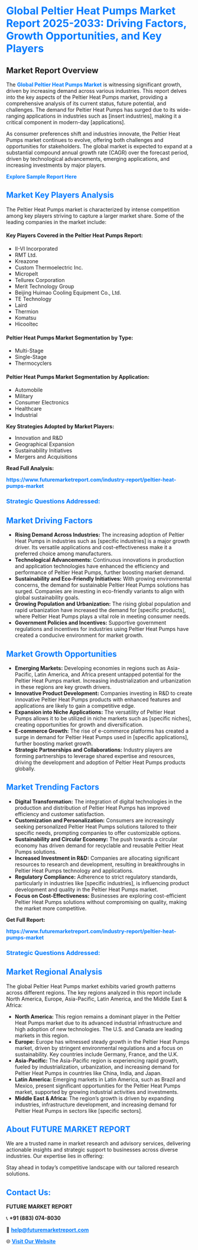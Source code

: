 <h1 style="color: #007BFF;">Global Peltier Heat Pumps Market Report 2025-2033: Driving Factors, Growth Opportunities, and Key Players</h1>

<section id="overview">
<h2>Market Report Overview</h2>
<p>The <a href="https://www.futuremarketreport.com/industry-report/peltier-heat-pumps-market" style="color: #007BFF; text-decoration: none;"><strong>Global Peltier Heat Pumps Market</strong></a> is witnessing significant growth, driven by increasing demand across various industries. This report delves into the key aspects of the Peltier Heat Pumps market, providing a comprehensive analysis of its current status, future potential, and challenges. The demand for Peltier Heat Pumps has surged due to its wide-ranging applications in industries such as [insert industries], making it a critical component in modern-day [applications].</p>
<p>As consumer preferences shift and industries innovate, the Peltier Heat Pumps market continues to evolve, offering both challenges and opportunities for stakeholders. The global market is expected to expand at a substantial compound annual growth rate (CAGR) over the forecast period, driven by technological advancements, emerging applications, and increasing investments by major players.</p>
</section>

<section id="overview">
<p><a href="https://www.futuremarketreport.com/request-sample/reportId=109374" style="color: #007BFF; text-decoration: none;"><strong>Explore Sample Report Here</strong></a></p>
</section>

<section id="key-players">
<h2 style="color: #007BFF;">Market Key Players Analysis</h2>
<p>The Peltier Heat Pumps market is characterized by intense competition among key players striving to capture a larger market share. Some of the leading companies in the market include:</p>
<h4>Key Players Covered in the Peltier Heat Pumps Report:</h4>
<ul><li>II-VI Incorporated</li><li>RMT Ltd.</li><li>Kreazone</li><li>Custom Thermoelectric Inc.</li><li>Micropelt</li><li>Tellurex Corporation</li><li>Merit Technology Group</li><li>Beijing Huimao Cooling Equipment Co., Ltd.</li><li>TE Technology</li><li>Laird</li><li>Thermion</li><li>Komatsu</li><li>Hicooltec</li></ul>
<h4>Peltier Heat Pumps Market Segmentation by Type:</h4>
<ul><li>Multi-Stage</li><li>Single-Stage</li><li>Thermocyclers</li></ul>

<h4>Peltier Heat Pumps Market Segmentation by Application:</h4>
<ul><li>Automobile</li><li>Military</li><li>Consumer Electronics</li><li>Healthcare</li><li>Industrial</li></ul>
<p><strong>Key Strategies Adopted by Market Players:</strong></p>
<ul>
<li>Innovation and R&D</li>
<li>Geographical Expansion</li>
<li>Sustainability Initiatives</li>
<li>Mergers and Acquisitions</li>
</ul>
</section>

<section>
<p><strong>Read Full Analysis: </strong></p><a href="https://www.futuremarketreport.com/industry-report/peltier-heat-pumps-market" style="color: #007BFF; text-decoration: none;"><strong>https://www.futuremarketreport.com/industry-report/peltier-heat-pumps-market</strong></a>
<h3 style="color: #007BFF;">Strategic Questions Addressed:</h3>
</section>

<section id="driving-factors">
<h2 style="color: #007BFF;">Market Driving Factors</h2>
<ul>
<li><strong>Rising Demand Across Industries:</strong> The increasing adoption of Peltier Heat Pumps in industries such as [specific industries] is a major growth driver. Its versatile applications and cost-effectiveness make it a preferred choice among manufacturers.</li>
<li><strong>Technological Advancements:</strong> Continuous innovations in production and application technologies have enhanced the efficiency and performance of Peltier Heat Pumps, further boosting market demand.</li>
<li><strong>Sustainability and Eco-Friendly Initiatives:</strong> With growing environmental concerns, the demand for sustainable Peltier Heat Pumps solutions has surged. Companies are investing in eco-friendly variants to align with global sustainability goals.</li>
<li><strong>Growing Population and Urbanization:</strong> The rising global population and rapid urbanization have increased the demand for [specific products], where Peltier Heat Pumps plays a vital role in meeting consumer needs.</li>
<li><strong>Government Policies and Incentives:</strong> Supportive government regulations and incentives for industries using Peltier Heat Pumps have created a conducive environment for market growth.</li>
</ul>
</section>

<section id="growth-opportunities">
<h2 style="color: #007BFF;">Market Growth Opportunities</h2>
<ul>
<li><strong>Emerging Markets:</strong> Developing economies in regions such as Asia-Pacific, Latin America, and Africa present untapped potential for the Peltier Heat Pumps market. Increasing industrialization and urbanization in these regions are key growth drivers.</li>
<li><strong>Innovative Product Development:</strong> Companies investing in R&D to create innovative Peltier Heat Pumps products with enhanced features and applications are likely to gain a competitive edge.</li>
<li><strong>Expansion into Niche Applications:</strong> The versatility of Peltier Heat Pumps allows it to be utilized in niche markets such as [specific niches], creating opportunities for growth and diversification.</li>
<li><strong>E-commerce Growth:</strong> The rise of e-commerce platforms has created a surge in demand for Peltier Heat Pumps used in [specific applications], further boosting market growth.</li>
<li><strong>Strategic Partnerships and Collaborations:</strong> Industry players are forming partnerships to leverage shared expertise and resources, driving the development and adoption of Peltier Heat Pumps products globally.</li>
</ul>
</section>

<section id="trending-factors">
<h2 style="color: #007BFF;">Market Trending Factors</h2>
<ul>
<li><strong>Digital Transformation:</strong> The integration of digital technologies in the production and distribution of Peltier Heat Pumps has improved efficiency and customer satisfaction.</li>
<li><strong>Customization and Personalization:</strong> Consumers are increasingly seeking personalized Peltier Heat Pumps solutions tailored to their specific needs, prompting companies to offer customizable options.</li>
<li><strong>Sustainability and Circular Economy:</strong> The push towards a circular economy has driven demand for recyclable and reusable Peltier Heat Pumps solutions.</li>
<li><strong>Increased Investment in R&D:</strong> Companies are allocating significant resources to research and development, resulting in breakthroughs in Peltier Heat Pumps technology and applications.</li>
<li><strong>Regulatory Compliance:</strong> Adherence to strict regulatory standards, particularly in industries like [specific industries], is influencing product development and quality in the Peltier Heat Pumps market.</li>
<li><strong>Focus on Cost-Effectiveness:</strong> Businesses are exploring cost-efficient Peltier Heat Pumps solutions without compromising on quality, making the market more competitive.</li>
</ul>
</section>

<section>
<p><strong>Get Full Report: </strong></p><a href="https://www.futuremarketreport.com/industry-report/peltier-heat-pumps-market" style="color: #007BFF; text-decoration: none;"><strong>https://www.futuremarketreport.com/industry-report/peltier-heat-pumps-market</strong></a>
<h3 style="color: #007BFF;">Strategic Questions Addressed:</h3>
</section>


<section id="regional-analysis">
<h2 style="color: #007BFF;">Market Regional Analysis</h2>
<p>The global Peltier Heat Pumps market exhibits varied growth patterns across different regions. The key regions analyzed in this report include North America, Europe, Asia-Pacific, Latin America, and the Middle East & Africa:</p>
<ul>
<li><strong>North America:</strong> This region remains a dominant player in the Peltier Heat Pumps market due to its advanced industrial infrastructure and high adoption of new technologies. The U.S. and Canada are leading markets in this region.</li>
<li><strong>Europe:</strong> Europe has witnessed steady growth in the Peltier Heat Pumps market, driven by stringent environmental regulations and a focus on sustainability. Key countries include Germany, France, and the U.K.</li>
<li><strong>Asia-Pacific:</strong> The Asia-Pacific region is experiencing rapid growth, fueled by industrialization, urbanization, and increasing demand for Peltier Heat Pumps in countries like China, India, and Japan.</li>
<li><strong>Latin America:</strong> Emerging markets in Latin America, such as Brazil and Mexico, present significant opportunities for the Peltier Heat Pumps market, supported by growing industrial activities and investments.</li>
<li><strong>Middle East & Africa:</strong> The region’s growth is driven by expanding industries, infrastructure development, and increasing demand for Peltier Heat Pumps in sectors like [specific sectors].</li>
</ul>
</section>

<footer>
<h2 style="color: #007BFF;">About FUTURE MARKET REPORT</h2>
<p>We are a trusted name in market research and advisory services, delivering actionable insights and strategic support to businesses across diverse industries. Our expertise lies in offering:</p>

<p>Stay ahead in today’s competitive landscape with our tailored research solutions.</p>

<h2 style="color: #007BFF;">Contact Us:</h2>
<p><strong>FUTURE MARKET REPORT</strong></p>
<p>📞 <strong>+91 (883) 074-8030</strong></p>
<p>📧 <strong><a href="mailto:help@futuremarketreport.com" style="color: #007BFF;">help@futuremarketreport.com</a></strong></p>
<p>🌐 <strong><a href="https://www.futuremarketreport.com/" style="color: #007BFF;">Visit Our Website</a></strong></p>
</footer>